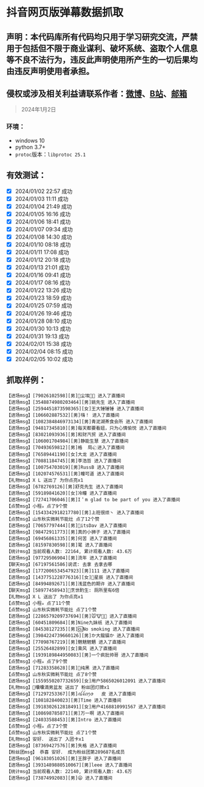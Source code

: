 
# 抖音网页版弹幕数据抓取

## 声明：本代码库所有代码均只用于学习研究交流，严禁用于包括但不限于商业谋利、破坏系统、盗取个人信息等不良不法行为，违反此声明使用所产生的一切后果均由违反声明使用者承担。
## 侵权或涉及相关利益请联系作者：[微博](https://weibo.com/u/7751075499)、[B站](https://space.bilibili.com/4690313)、[邮箱](mailto:kukushka@126.com)
> 2024年1月2日

### 环境：
- windows 10
- python 3.7+
- `protoc`版本：`libprotoc 25.1`


## 有效测试：
- [x] 2024/01/02 22:57 成功
- [x] 2024/01/03 11:11 成功
- [x] 2024/01/04 21:49 成功
- [x] 2024/01/05 16:16 成功
- [x] 2024/01/06 18:41 成功
- [x] 2024/01/07 09:34 成功
- [x] 2024/01/08 14:30 成功
- [x] 2024/01/10 08:18 成功
- [x] 2024/01/11 17:08 成功
- [x] 2024/01/12 20:18 成功
- [x] 2024/01/13 21:01 成功
- [x] 2024/01/16 09:41 成功
- [x] 2024/01/17 08:16 成功
- [x] 2024/01/22 13:26 成功
- [x] 2024/01/23 18:59 成功
- [x] 2024/01/25 07:59 成功
- [x] 2024/01/26 19:46 成功
- [x] 2024/01/28 08:10 成功
- [x] 2024/01/30 10:13 成功
- [x] 2024/01/31 19:13 成功
- [x] 2024/02/01 15:38 成功
- [x] 2024/02/04 08:15 成功
- [x] 2024/02/05 10:02 成功

## 抓取样例：
```text
【进场msg】[79026102598][男]🌈尘埃🌈🌈 进入了直播间
【进场msg】[3548874980203464][男]姚先生 进入了直播间
【进场msg】[2594451873598365][女]王大锤锤锤 进入了直播间
【进场msg】[106602887532][男]嗨！ 进入了直播间
【进场msg】[1082384846973134][男]青泥湖茶食会所 进入了直播间
【进场msg】[94817345810][男]每天都要看妞，只为心情愉悦 进入了直播间
【进场msg】[83021093936][男]和财汽贸 进入了直播间
【进场msg】[106001704984][男]静能生慧 进入了直播间
【进场msg】[70493659812][男]格  局๑҉ 进入了直播间
【进场msg】[76589441190][女]大龙 进入了直播间
【进场msg】[70881184745][男]李浩哲 进入了直播间
【进场msg】[100754703019][男]RussB 进入了直播间
【进场msg】[102074576531][男]瞳可道 进入了直播间
【礼物msg】X L 送出了 为你点亮x1
【进场msg】[6782769126][男]舒克先生 进入了直播间
【进场msg】[59189841620][女]冷瞳 进入了直播间
【进场msg】[72741706046][男]I＇m glad to be part of you 进入了直播间
【点赞msg】小程๑ 点了9个赞
【进场msg】[1543342918217780][男]上班很烦丶 进入了直播间
【点赞msg】山东秋实微耗节能灶 点了12个赞
【进场msg】[70657797444][男]🌈itsDav 进入了直播间
【进场msg】[98472911773][男]真的小狮子 进入了直播间
【进场msg】[69456861335][男]何苦 进入了直播间
【进场msg】[81597830598][男]毣 进入了直播间
【统计msg】当前观看人数: 22164, 累计观看人数: 43.6万
【进场msg】[97729506904][男]流年 进入了直播间
【聊天msg】[67197561586]说谎: 去拿 去拿去哪
【进场msg】[1772006534547923][男]111 进入了直播间
【进场msg】[1437751228776316][女]🌈星辰 进入了直播间
【进场msg】[84994892671][男]浅蓝色的期许 进入了直播间
【聊天msg】[58977458943]🌈烹世酌生: 厕所里有6倍
【礼物msg】X L 送出了 为你点亮x1
【点赞msg】小程๑ 点了11个赞
【点赞msg】山东秋实微耗节能灶 点了1个赞
【进场msg】[2286579209737694][男]🐭🐮🐍🐔 进入了直播间
【进场msg】[60451809684][男]Nine九妹纸 进入了直播间
【进场msg】[84538127235][男]🆑No smoking 进入了直播间
【进场msg】[3984224739660126][男]か大龍貓か 进入了直播间
【进场msg】[77098767219][男]魑魅魍魉 进入了直播间
【进场msg】[25526482899][女]乘风 进入了直播间
【进场msg】[1939189844950083][男]一个疯批帅哥 进入了直播间
【点赞msg】小程๑ 点了9个赞
【进场msg】[71283358628][男]🌈纯黑 进入了直播间
【点赞msg】山东秋实微耗节能灶 点了8个赞
【进场msg】[1559550207732659][女]用户5865026012091 进入了直播间
【礼物msg】🐷囔囔滴男盆友 送出了 粉丝团灯牌x1
【进场msg】[71297253367][男]ꪏꪶꪭꪆꪮ   皮 进入了直播间
【进场msg】[108182840023][男]Time 进入了直播间
【进场msg】[3918302612818491][女]用户4168810991567 进入了直播间
【进场msg】[108698785871][男]万一啊 进入了直播间
【进场msg】[24033588453][男]Intro 进入了直播间
【点赞msg】小程๑ 点了3个赞
【点赞msg】山东秋实微耗节能灶 点了1个赞
【礼物msg】安好． 送出了 入团卡x1
【进场msg】[87369427576][男]失格 进入了直播间
【粉丝团msg】 恭喜 安好． 成为粉丝团第289687名成员
【进场msg】[96183051026][男]王胖子 进入了直播间
【进场msg】[3931489880510067][男]leee 进入了直播间
【统计msg】当前观看人数: 22140, 累计观看人数: 43.6万
【进场msg】[73874992083][男]😦 进入了直播间
```
